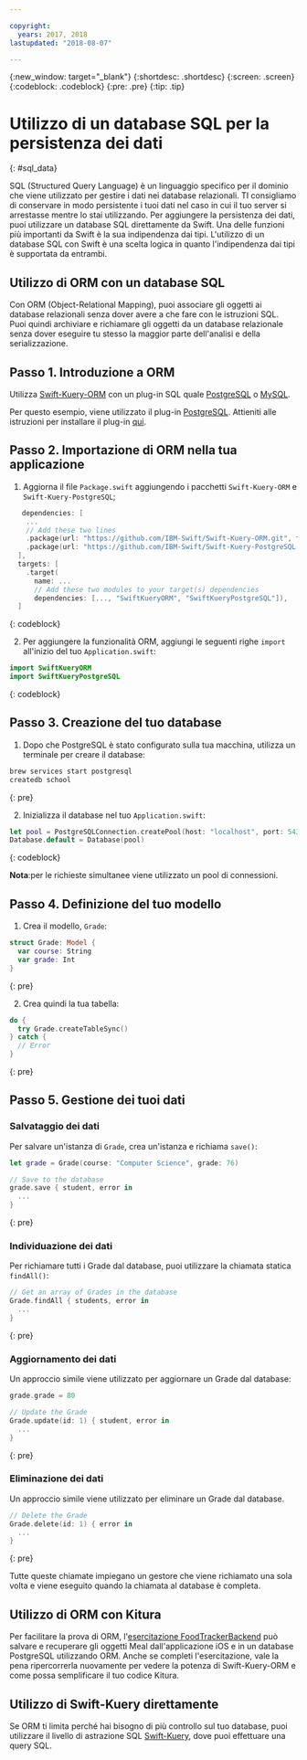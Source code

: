 ```yaml
---

copyright:
  years: 2017, 2018
lastupdated: "2018-08-07"

---
```

{:new_window: target="_blank"}
{:shortdesc: .shortdesc}
{:screen: .screen}
{:codeblock: .codeblock}
{:pre: .pre}
{:tip: .tip}

# Utilizzo di un database SQL per la persistenza dei dati
{: #sql_data}

SQL (Structured Query Language) è un linguaggio specifico per il dominio che viene utilizzato per gestire i dati nei database relazionali. TI consigliamo di conservare in modo persistente i tuoi dati nel caso in cui il tuo server si arrestasse mentre lo stai utilizzando. Per aggiungere la persistenza dei dati, puoi utilizzare un database SQL direttamente da Swift.
Una delle funzioni più importanti da Swift è la sua indipendenza dai tipi. L'utilizzo di un database SQL con Swift è una scelta logica in quanto l'indipendenza dai tipi è supportata da entrambi.

## Utilizzo di ORM con un database SQL

Con ORM (Object-Relational Mapping), puoi associare gli oggetti ai database relazionali senza dover avere a che fare con le istruzioni SQL. Puoi quindi archiviare e richiamare gli oggetti da un database relazionale senza dover eseguire tu stesso la maggior parte dell'analisi e della serializzazione.

## Passo 1. Introduzione a ORM

Utilizza [Swift-Kuery-ORM](http://github.com/IBM-Swift/Swift-Kuery-ORM) con un plug-in SQL quale [PostgreSQL](http://github.com/IBM-Swift/Swift-Kuery-PostgreSQL) o [MySQL](http://github.com/IBM-Swift/SwiftKueryMySQL).

Per questo esempio, viene utilizzato il plug-in [PostgreSQL](http://github.com/IBM-Swift/Swift-Kuery-PostgreSQL). Attieniti alle istruzioni per installare il plug-in [qui](https://github.com/IBM-Swift/Swift-Kuery-PostgreSQL#postgresql-client-installation).

## Passo 2. Importazione di ORM nella tua applicazione

1. Aggiorna il file `Package.swift` aggiungendo i pacchetti `Swift-Kuery-ORM` e `Swift-Kuery-PostgreSQL`;
  ```swift
     dependencies: [
      ...
      // Add these two lines
      .package(url: "https://github.com/IBM-Swift/Swift-Kuery-ORM.git", from: "0.0.1"),
      .package(url: "https://github.com/IBM-Swift/Swift-Kuery-PostgreSQL.git", from: "1.0.0"),
    ],
    targets: [
      .target(
        name: ...
        // Add these two modules to your target(s) dependencies
        dependencies: [..., "SwiftKueryORM", "SwiftKueryPostgreSQL"]),
    ]
  ```
  {: codeblock}

2. Per aggiungere la funzionalità ORM, aggiungi le seguenti righe `import` all'inizio del tuo `Application.swift`:
  ```swift
  import SwiftKueryORM
  import SwiftKueryPostgreSQL
  ```
  {: codeblock}

## Passo 3. Creazione del tuo database

1. Dopo che PostgreSQL è stato configurato sulla tua macchina, utilizza un terminale per creare il database:
  ```bash
  brew services start postgresql
  createdb school
  ```
  {: pre}

2. Inizializza il database nel tuo `Application.swift`:
  ```swift
  let pool = PostgreSQLConnection.createPool(host: "localhost", port: 5432, options: [.databaseName("school")], poolOptions: ConnectionPoolOptions(initialCapacity: 10, maxCapacity: 50, timeout: 10000))
  Database.default = Database(pool)
  ```
  {: codeblock}

  **Nota**:per le richieste simultanee viene utilizzato un pool di connessioni.

## Passo 4. Definizione del tuo modello

1. Crea il modello, `Grade`:
  ```swift
  struct Grade: Model {
    var course: String
    var grade: Int
  }
  ```
  {: pre}

2. Crea quindi la tua tabella:
  ```swift
  do {
    try Grade.createTableSync()
  } catch {
    // Error
  }
  ```
  {: pre}

## Passo 5. Gestione dei tuoi dati

### Salvataggio dei dati

Per salvare un'istanza di `Grade`, crea un'istanza e richiama `save()`:
```swift
let grade = Grade(course: "Computer Science", grade: 76)

// Save to the database
grade.save { student, error in
  ...
}
```
{: pre}

### Individuazione dei dati

Per richiamare tutti i Grade dal database, puoi utilizzare la chiamata statica `findAll()`:
```swift
// Get an array of Grades in the database
Grade.findAll { students, error in
  ...
}
```
{: pre}

### Aggiornamento dei dati

Un approccio simile viene utilizzato per aggiornare un Grade dal database:
```swift
grade.grade = 80

// Update the Grade
Grade.update(id: 1) { student, error in
  ...
}
```
{: pre}

### Eliminazione dei dati

Un approccio simile viene utilizzato per eliminare un Grade dal database.
```swift
// Delete the Grade
Grade.delete(id: 1) { error in
  ...
}
```
{: pre}

Tutte queste chiamate impiegano un gestore che viene richiamato una sola volta e viene eseguito quando la chiamata al database è completa.

## Utilizzo di ORM con Kitura

Per facilitare la prova di ORM, l'[esercitazione FoodTrackerBackend](https://github.com/IBM/FoodTrackerBackend) può salvare e recuperare gli oggetti Meal dall'applicazione iOS e in un database PostgreSQL utilizzando ORM. Anche se completi l'esercitazione, vale la pena ripercorrerla nuovamente per vedere la potenza di Swift-Kuery-ORM e come possa semplificare il tuo codice Kitura.

## Utilizzo di Swift-Kuery direttamente

Se ORM ti limita perché hai bisogno di più controllo sul tuo database, puoi utilizzare il livello di astrazione SQL [Swift-Kuery](http://github.com/IBM-Swift/Swift-Kuery), dove puoi effettuare una query SQL.
